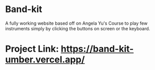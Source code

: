 # Band-kit
A fully working website based off on Angela Yu's Course to play few instruments simply by clicking the buttons on screen or the keyboard.

# Project Link: https://band-kit-umber.vercel.app/
